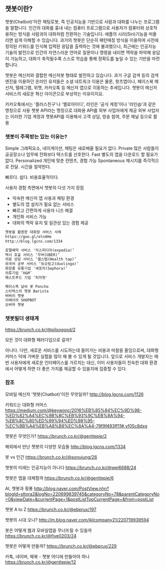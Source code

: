 ## 챗봇이란?

챗봇(Chatbot)’이란 채팅로봇, 즉 인공지능을 기반으로 사람과 대화를 나누는 프로그램을 말합니다. 
인간의 대화를 흉내 내는 컴퓨터 프로그램으로 사용자가 컴퓨터와 상호작용하는 방식을 사람과의 대화처럼 전환하는 기술입니다. 
애플의 시리(Siri)기능을 떠올리면 쉽게 이해할 수 있습니다.
과거의 챗봇은 단순히 패턴매칭 방식을 이용하여 사전에 정의된 키워드를 인식해 입력된 응답을 출력하는 것에 불과했으나, 
최근에는 인공지능 기술의 발전으로 인간의 자연스러운 언어로 질문이나 명령을 내리면 맥락을 파악해 응답이 가능하고, 
대화가 축적될수록 스스로 학습을 통해 정확도를 높일 수 있는 기반을 마련합니다.

챗봇은 메신저와 결합한 메신저봇 형태로 발전하고 있습니다. 
과거 구글 검색 등의 검색엔진을 이용하던 온라인 유저들은 소셜 네트워크 이용은 물론, 
왓츠앱이나, 페이스북 메신저, 텔레그램, 위챗, 카카오톡 등 메신저 앱으로 이동하는 추세입니다. 
챗봇이 메신저 서비스의 새로운 혁신 아이콘으로 부상하는 이유이지요.

카카오톡에서는 '플러스친구'나 '옐로아이디', 라인은 '공식 계정'이나 '라인@'과 같은 명칭으로 사용
챗봇 API라는 명칭으로 대화용 API를 외부 사업자에게 제공
외부 사업자는 이러한 기업 계정과 챗봇API를 이용해서 고객 상담, 방송 참여, 주문 채널 등으로 활용

### 챗봇이 주목받는 있는 이유는?

Simple 그래픽요소, 네이게이션, 채팅은 새로배울 필요가 없다.
Private 많은 사람들이 공공장소나 업무에 전화보다 텍스트를 선호한다.
Fast 별도의 앱을 다운로드 할 필요가 없다.
Personalized 개인에 맞춘 컨텐츠, 경험 가능
Spontaneous 메시지를 즉각적으로 전달. 시간을 절약한다.

빠르다. 쉽다. 비용효율적이다.

사용자 경험 측면에서 챗봇의 다섯 가지 장점


- 익숙한 메신저 앱 사용과 채팅 환경 
- 별도의 앱 설치가 필요 없는 서비스
- 빠르고 간편하게 사용자 니즈 해결
- 개인화 서비스 가능
- 대화의 맥락 유지 및 일관성 있는 경험 제공

```markdown
챗봇을 활용한 대화형 서비스 사례
https://goo.gl/eln4He
http://blog.lgcns.com/1334

호텔예약 서비스 '익스피디아(expedia)’
택시 호출 서비스 ‘우버(UBER)’
의료 상담 서비스 ‘헬스탭(Health tap)’
외국어 공부 서비스 ‘듀오링고(duolingo)’
화장품 유통기업 '세포라(Sephora)’
의류기업 ‘H&M’
패스트푸드 기업 ‘피자헛'

페이스북 날씨 봇 Poncho 
스타벅스의 챗봇 Barista
버버리 챗봇
이베이의 SHOPBOT
오바마 챗봇
```

### 챗봇빌더 생태계 

https://brunch.co.kr/@pilsogood/2


모든 것이 대화형 패러다임으로 갈까?

아니다. 다만,
새로운 서비스를 시도하는데 들어가는 비용과 마찰을 줄임으로써, 
대화형 커머스 덕에 가벼운 실험을 많이 해 볼 수 있게 될 것입니다.
앞으로 서비스 개발자는 매번 사용자에게 새로운 인터페이스를 가르치는 대신, 
이미 사용자들이 친숙한 대화 환경에서 어떻게 하면 더 좋은 가치를 제공할 수 있을지에 집중할 수 있다.

### 참조

모바일 메신저 '챗봇(Chatbot)'이란 무엇일까?
http://blog.lgcns.com/1126

키워드는 대화형 커머스
https://medium.com/@keywonc/2016%EB%85%84%EC%9D%98-%ED%82%A4%EC%9B%8C%EB%93%9C%EB%8A%94-%EB%8C%80%ED%99%94%ED%98%95-%EC%BB%A4%EB%A8%B8%EC%8A%A4-79f9f493ff11#.yf05c8dxg

챗봇은 무엇인가?
https://brunch.co.kr/@gentlepie/2

해외에서 만난 챗봇의 다양한 모습들
http://blog.lgcns.com/1334

봇 vs 인간
https://brunch.co.kr/@sonujung/26

챗봇의 미래는 인공지능이 아니다
https://brunch.co.kr/@wej6688/24

챗봇은 앱을 대체할까
https://brunch.co.kr/@gentlepie/6


AI, 챗봇과 핑퐁 
http://blog.naver.com/PostView.nhn?blogId=sttora2&logNo=220699839745&categoryNo=78&parentCategoryNo=0&viewDate=&currentPage=1&postListTopCurrentPage=&from=postList


챗봇 A to Z 
https://brunch.co.kr/@ebprux/197

챗봇의 시대 오나?
http://m.blog.naver.com/jklcompany21/220719939594

봇은 어떻게 웹과 모바일앱을 무너뜨릴 수 있을까
https://brunch.co.kr/@five0203/24


챗봇은 어떻게 만들까?
https://brunch.co.kr/@ebprux/229

카톡, 네이버, 페북 - 챗봇 어디에 만들어야 하나
https://brunch.co.kr/@gentlepie/12
